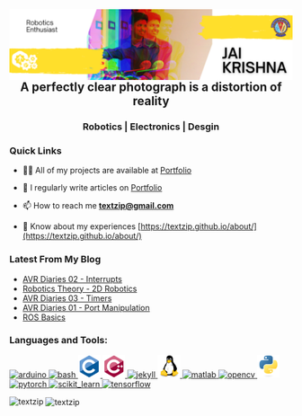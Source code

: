 <img align="right" alt="GIF" src="banner.png" width="1491" />

<h2 align="center">A perfectly clear photograph is a distortion of reality</h1>
<h3 align="center">Robotics | Electronics | Desgin</h3>

### Quick Links

- 👨‍💻 All of my projects are available at [Portfolio](https://textzip.github.io)

- 📝 I regularly write articles on [Portfolio](https://textzip.github.io)

- 📫 How to reach me **textzip@gmail.com**

- 📄 Know about my experiences [https://textzip.github.io/about/](https://textzip.github.io/about/)

### Latest From My Blog
<!-- BLOG-POST-LIST:START -->
- [AVR Diaries 02 - Interrupts](https://textzip.github.io/posts/AVR-Diaries-02-Interrupts/)
- [Robotics Theory - 2D Robotics](https://textzip.github.io/posts/2D-Robotics/)
- [AVR Diaries 03 - Timers](https://textzip.github.io/posts/AVR-Diaries-03-Timers/)
- [AVR Diaries 01 - Port Manipulation](https://textzip.github.io/posts/AVR-Diaries-01-Port-Manipulation/)
- [ROS Basics](https://textzip.github.io/posts/ROS-Baiscs/)
<!-- BLOG-POST-LIST:END -->
<!--
<h3 align="left">Connect with me:</h3>
<p align="left">
<a href="https://facebook.com/jai.krishna.7982/" target="blank"><img align="center" src="https://raw.githubusercontent.com/rahuldkjain/github-profile-readme-generator/neutral-icons/src/images/icons/Social/facebook.svg" alt="jai.krishna.7982" height="30" width="40" /></a>
<a href="/https://textzip.github.io/feed.xml" target="blank"><img align="center" src="https://raw.githubusercontent.com/rahuldkjain/github-profile-readme-generator/neutral-icons/src/images/icons/Social/rss.svg" alt="https://textzip.github.io/feed.xml" height="30" width="40" /></a>
</p>-->

<h3 align="left">Languages and Tools:</h3>
<p align="left"> <a href="https://www.arduino.cc/" target="_blank"> <img src="https://cdn.worldvectorlogo.com/logos/arduino-1.svg" alt="arduino" width="40" height="40"/> </a> <a href="https://www.gnu.org/software/bash/" target="_blank"> <img src="https://www.vectorlogo.zone/logos/gnu_bash/gnu_bash-icon.svg" alt="bash" width="40" height="40"/> </a> <a href="https://www.cprogramming.com/" target="_blank"> <img src="https://raw.githubusercontent.com/devicons/devicon/master/icons/c/c-original.svg" alt="c" width="40" height="40"/> </a> <a href="https://www.w3schools.com/cpp/" target="_blank"> <img src="https://raw.githubusercontent.com/devicons/devicon/master/icons/cplusplus/cplusplus-original.svg" alt="cplusplus" width="40" height="40"/> </a> <a href="https://jekyllrb.com/" target="_blank"> <img src="https://www.vectorlogo.zone/logos/jekyllrb/jekyllrb-icon.svg" alt="jekyll" width="40" height="40"/> </a> <a href="https://www.linux.org/" target="_blank"> <img src="https://raw.githubusercontent.com/devicons/devicon/master/icons/linux/linux-original.svg" alt="linux" width="40" height="40"/> </a> <a href="https://www.mathworks.com/" target="_blank"> <img src="https://raw.githubusercontent.com/simple-icons/simple-icons/master/icons/mathworks.svg" alt="matlab" width="40" height="40"/> </a> <a href="https://opencv.org/" target="_blank"> <img src="https://www.vectorlogo.zone/logos/opencv/opencv-icon.svg" alt="opencv" width="40" height="40"/> </a> <a href="https://www.python.org" target="_blank"> <img src="https://raw.githubusercontent.com/devicons/devicon/master/icons/python/python-original.svg" alt="python" width="40" height="40"/> </a> <a href="https://pytorch.org/" target="_blank"> <img src="https://www.vectorlogo.zone/logos/pytorch/pytorch-icon.svg" alt="pytorch" width="40" height="40"/> </a> <a href="https://scikit-learn.org/" target="_blank"> <img src="https://upload.wikimedia.org/wikipedia/commons/0/05/Scikit_learn_logo_small.svg" alt="scikit_learn" width="40" height="40"/> </a> <a href="https://www.tensorflow.org" target="_blank"> <img src="https://www.vectorlogo.zone/logos/tensorflow/tensorflow-icon.svg" alt="tensorflow" width="40" height="40"/> </a> </p>

<p><img align="left" src="https://github-readme-stats.vercel.app/api/top-langs?username=textzip&show_icons=true&theme=dark&locale=en&layout=compact" alt="textzip" /></p>

<p>&nbsp;<img align="center" src="https://github-readme-stats.vercel.app/api?username=textzip&show_icons=true&theme=dark&locale=en" alt="textzip" /></p>
